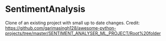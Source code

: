 # SentimentAnalysis
Clone of an existing project with small up to date changes.
Credit: https://github.com/garimasingh128/awesome-python-projects/tree/master/SENTIMENT_ANALYSER_ML_PROJECT/Root%20folder
